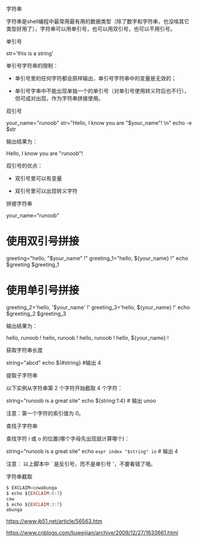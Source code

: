 字符串

字符串是shell编程中最常用最有用的数据类型（除了数字和字符串，也没啥其它类型好用了），字符串可以用单引号，也可以用双引号，也可以不用引号。

单引号

str='this is a string'

单引号字符串的限制：

- 单引号里的任何字符都会原样输出，单引号字符串中的变量是无效的；

- 单引号字串中不能出现单独一个的单引号（对单引号使用转义符后也不行），但可成对出现，作为字符串拼接使用。

双引号

your_name="runoob"
str="Hello, I know you are \"$your_name\"! \n"
echo -e $str

输出结果为：

Hello, I know you are "runoob"! 

双引号的优点：

- 双引号里可以有变量

- 双引号里可以出现转义字符

拼接字符串

your_name="runoob"
# 使用双引号拼接
greeting="hello, "$your_name" !"
greeting_1="hello, ${your_name} !"
echo $greeting  $greeting_1
# 使用单引号拼接
greeting_2='hello, '$your_name' !'
greeting_3='hello, ${your_name} !'
echo $greeting_2  $greeting_3

输出结果为：

hello, runoob ! hello, runoob !
hello, runoob ! hello, ${your_name} !

获取字符串长度

string="abcd"
echo ${#string} #输出 4

提取子字符串

以下实例从字符串第 2 个字符开始截取 4 个字符：

string="runoob is a great site"
echo ${string:1:4} # 输出 unoo

注意：第一个字符的索引值为 0。

查找子字符串

查找字符 i 或 o 的位置(哪个字母先出现就计算哪个)：

string="runoob is a great site"
echo `expr index "$string" io`  # 输出 4

注意： 以上脚本中 ` 是反引号，而不是单引号 '，不要看错了哦。







字符串截取

```javascript
$ EXCLAIM=cowabunga
$ echo ${EXCLAIM:0:3}
cow
$ echo ${EXCLAIM:3:7}
abunga
```

https://www.jb51.net/article/56563.htm

https://www.cnblogs.com/liuweijian/archive/2009/12/27/1633661.html

